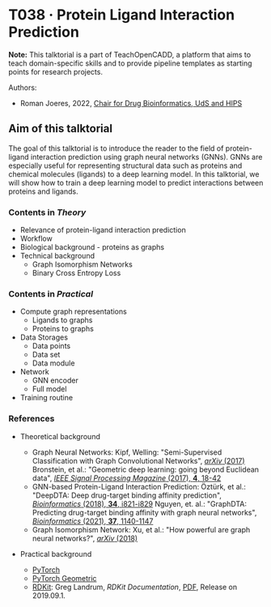 # T038 · Protein Ligand Interaction Prediction

**Note:** This talktorial is a part of TeachOpenCADD, a platform that aims to teach domain-specific skills and to provide pipeline templates as starting points for research projects.

Authors:

- Roman Joeres, 2022, [Chair for Drug Bioinformatics, UdS and HIPS](https://www.helmholtz-hips.de/de/forschung/teams/team/wirkstoffbioinformatik/)


## Aim of this talktorial

The goal of this talktorial is to introduce the reader to the field of protein-ligand interaction prediction using graph neural networks (GNNs). GNNs are especially useful for representing structural data such as proteins and chemical molecules (ligands) to a deep learning model. In this talktorial, we will show how to train a deep learning model to predict interactions between proteins and ligands.


### Contents in *Theory*

* Relevance of protein-ligand interaction prediction
* Workflow
* Biological background - proteins as graphs
* Technical background
  * Graph Isomorphism Networks
  * Binary Cross Entropy Loss


### Contents in *Practical*

* Compute graph representations
  * Ligands to graphs
  * Proteins to graphs
* Data Storages
  * Data points
  * Data set
  * Data module
* Network
  * GNN encoder
  * Full model
* Training routine


### References

* Theoretical background
    * Graph Neural Networks:
      Kipf, Welling: "Semi-Supervised Classification with Graph Convolutional Networks", [<i>arXiv</i> (2017)](https://arxiv.org/abs/1609.02907)
      Bronstein, et al.: "Geometric deep learning: going beyond Euclidean data", [<i>IEEE Signal Processing Magazine</i> (2017), <b>4</b>, 18-42](https://doi.org/10.1109/MSP.2017.2693418)
    * GNN-based Protein-Ligand Interaction Prediction:
      Öztürk, et al.: "DeepDTA: Deep drug-target binding affinity prediction", [<i>Bioinformatics</i> (2018), <b>34</b>, i821-i829](https://doi.org/10.1093/bioinformatics/bty593)
      Nguyen, et. al.: "GraphDTA: Predicting drug-target binding affinity with graph neural networks", [<i>Bioinformatics</i> (2021), <b>37</b>, 1140-1147](https://doi.org/10.1093/bioinformatics/btaa921)
    * Graph Isomorphism Network:
      Xu, et al.: "How powerful are graph neural networks?", [<i>arXiv</i> (2018)](https://arxiv.org/abs/1810.00826)

* Practical background
    * [PyTorch](https://pytorch.org/)
    * [PyTorch Geometric](https://pytorch-geometric.readthedocs.io/en/latest/)
    * [RDKit](http://rdkit.org/): Greg Landrum, *RDKit Documentation*, [PDF](https://www.rdkit.org/UGM/2012/Landrum_RDKit_UGM.Fingerprints.Final.pptx.pdf), Release on 2019.09.1.
